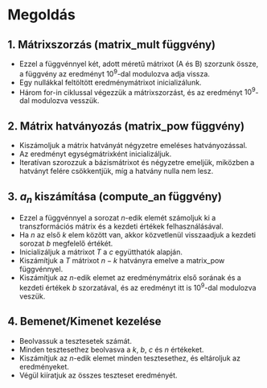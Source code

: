 # Megoldás

## 1. Mátrixszorzás (matrix_mult függvény)
- Ezzel a függvénnyel két, adott méretű mátrixot (A és B) szorzunk össze, a függvény az eredményt $10^9$-dal modulozva adja vissza.
- Egy nullákkal feltöltött eredménymátrixot inicializálunk.
- Három for-in ciklussal végezzük a mátrixszorzást, és az eredményt $10^9$-dal modulozva vesszük.

## 2. Mátrix hatványozás (matrix_pow függvény)
- Kiszámoljuk a mátrix hatványát négyzetre emeléses hatványozással. 
- Az eredményt egységmátrixként inicializáljuk. 
- Iteratívan szorozzuk a bázismátrixot és négyzetre emeljük, miközben a hatványt felére csökkentjük, míg a hatvány nulla nem lesz.

## 3. $a_n$ kiszámítása (compute_an függvény)
- Ezzel a függvénnyel a sorozat $n$-edik elemét számoljuk ki a transzformációs mátrix és a kezdeti értékek felhasználásával. 
- Ha $n$ az első $k$ elem között van, akkor közvetlenül visszaadjuk a kezdeti sorozat $b$ megfelelő értékét. 
- Inicializáljuk a mátrixot $T$ a $c$ együtthatók alapján. 
- Kiszámítjuk a $T$ mátrixot $n-k$ hatványra emelve a matrix_pow függvénnyel. 
- Kiszámítjuk az $n$-edik elemet az eredménymátrix első sorának és a kezdeti értékek $b$ szorzatával, és az eredményt itt is $10^9$-dal modulozva veszük.

## 4. Bemenet/Kimenet kezelése
- Beolvassuk a tesztesetek számát. 
- Minden tesztesethez beolvasva a $k$, $b$, $c$ és $n$ értékeket. 
- Kiszámítjuk az $n$-edik elemet minden tesztesethez, és eltároljuk az eredményeket. 
- Végül kiíratjuk az összes teszteset eredményét.